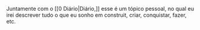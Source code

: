 Juntamente com o [[0 Diário|Diário,]] esse é um tópico pessoal, no qual eu irei descrever tudo o que eu sonho em construit, criar, conquistar, fazer, etc.

